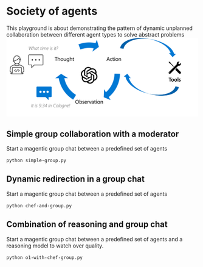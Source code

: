 # Society of agents

This playground is about demonstrating the pattern of dynamic unplanned collaboration between different agent types to solve abstract problems
![react](/img/react.png)

## Simple group collaboration with a moderator

Start a magentic group chat between a predefined set of agents

```
python simple-group.py
```

## Dynamic redirection in a group chat

Start a magentic group chat between a predefined set of agents

```
python chef-and-group.py
```

## Combination of reasoning and group chat

Start a magentic group chat between a predefined set of agents and a reasoning model to watch over quality.

```
python o1-with-chef-group.py
```